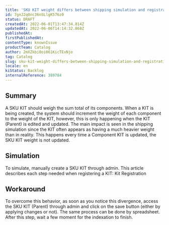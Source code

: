 ```yaml
---
title: 'SKU KIT weight differs between shipping simulation and registration (admin)'
id: 7gnJ2q0nc36nSLlgK576z0
status: DRAFT
createdAt: 2022-06-01T13:47:34.814Z
updatedAt: 2022-06-06T14:14:32.868Z
publishedAt: 
firstPublishedAt: 
contentType: knownIssue
productTeam: Catalog
author: 2mXZkbi0oi061KicTExNjo
tag: Catalog
slug: sku-kit-weight-differs-between-shipping-simulation-and-registration-admin
locale: en
kiStatus: Backlog
internalReference: 389784
---
```


## Summary


A SKU KIT should weigh the sum total of its components. When a KIT is being created, the system should increment the weight of each component to the weight of the KIT, however, this is only happening when the KIT (Parent) is edited and updated. The main impact is seen in the shipping simulation since the KIT often appears as having a much heavier weight than in reality. This happens every time a Component KIT is updated, the SKU KIT weight is not updated.




## Simulation


To simulate, manually create a SKU KIT through admin. This article describes each step needed when registering a KIT: Kit Registration

###



## Workaround


To overcome this behavior, as soon as you notice this divergence, access the SKU KIT (Parent) through admin and click on the save button (either by applying changes or not). The same process can be done by spreadsheet. After this step, wait a few moment for the indexation to finish.

